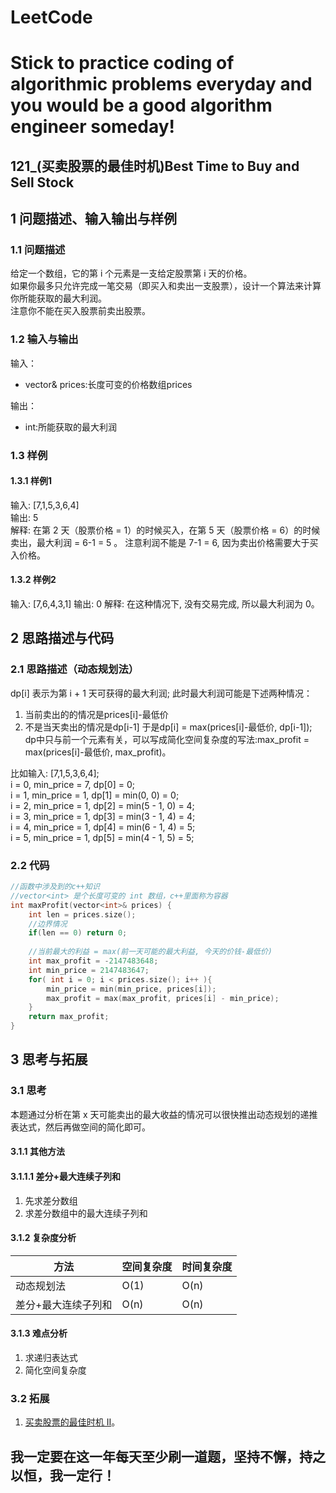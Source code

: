 # LeetCode
# Stick to practice coding of algorithmic problems everyday and you would be a good algorithm engineer someday!
## 121_(买卖股票的最佳时机)Best Time to Buy and Sell Stock
## 1 问题描述、输入输出与样例
### 1.1 问题描述
给定一个数组，它的第 i 个元素是一支给定股票第 i 天的价格。<br>
如果你最多只允许完成一笔交易（即买入和卖出一支股票），设计一个算法来计算你所能获取的最大利润。<br>
注意你不能在买入股票前卖出股票。
### 1.2 输入与输出
输入：
* vector<int>& prices:长度可变的价格数组prices

输出：
* int:所能获取的最大利润
### 1.3 样例
#### 1.3.1 样例1
输入: [7,1,5,3,6,4]<br>
输出: 5<br>
解释: 在第 2 天（股票价格 = 1）的时候买入，在第 5 天（股票价格 = 6）的时候卖出，最大利润 = 6-1 = 5 。
     注意利润不能是 7-1 = 6, 因为卖出价格需要大于买入价格。
#### 1.3.2 样例2
输入: [7,6,4,3,1]
输出: 0
解释: 在这种情况下, 没有交易完成, 所以最大利润为 0。
## 2 思路描述与代码	
### 2.1 思路描述（动态规划法）
dp[i] 表示为第 i + 1 天可获得的最大利润;
此时最大利润可能是下述两种情况：
1. 当前卖出的的情况是prices[i]-最低价
2. 不是当天卖出的情况是dp[i-1]
于是dp[i] = max(prices[i]-最低价, dp[i-1]);<br>
dp中只与前一个元素有关，可以写成简化空间复杂度的写法:max_profit = max(prices[i]-最低价, max_profit)。

比如输入: [7,1,5,3,6,4];<br>
i = 0, min_price = 7, dp[0] = 0;<br>
i = 1, min_price = 1, dp[1] = min(0, 0) = 0;<br>
i = 2, min_price = 1, dp[2] = min(5 - 1, 0) = 4;<br>
i = 3, min_price = 1, dp[3] = min(3 - 1, 4) = 4;<br>
i = 4, min_price = 1, dp[4] = min(6 - 1, 4) = 5;<br>
i = 5, min_price = 1, dp[5] = min(4 - 1, 5) = 5;<br>
### 2.2 代码
```cpp
//函数中涉及到的c++知识
//vector<int> 是个长度可变的 int 数组，c++里面称为容器
int maxProfit(vector<int>& prices) {
    int len = prices.size();
    //边界情况
    if(len == 0) return 0;
    
    //当前最大的利益 = max(前一天可能的最大利益, 今天的价钱-最低价)
    int max_profit = -2147483648;
    int min_price = 2147483647;
    for( int i = 0; i < prices.size(); i++ ){
        min_price = min(min_price, prices[i]);
        max_profit = max(max_profit, prices[i] - min_price);
    }
    return max_profit;
}
```
## 3 思考与拓展
### 3.1 思考
本题通过分析在第 x 天可能卖出的最大收益的情况可以很快推出动态规划的递推表达式，然后再做空间的简化即可。
#### 3.1.1 其他方法
#### 3.1.1.1 差分+最大连续子列和
1. 先求差分数组
2. 求差分数组中的最大连续子列和

#### 3.1.2 复杂度分析
方法|空间复杂度|时间复杂度
--- | --- | ---
动态规划法|O(1)|O(n)
差分+最大连续子列和|O(n)|O(n)
#### 3.1.3 难点分析
1. 求递归表达式
2. 简化空间复杂度

### 3.2 拓展
1. [买卖股票的最佳时机 II](https://leetcode-cn.com/problems/best-time-to-buy-and-sell-stock-ii/)。
	  
## 我一定要在这一年每天至少刷一道题，坚持不懈，持之以恒，我一定行！
